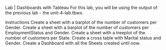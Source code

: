Lab | Dashboards with Tableau
For this lab, you will be using the output of the previous lab - the unit-4-lab.tbwx.

Instructions
Create a sheet with a barplot of the number of customers per Gender.
Create a sheet with a barplot of the number of customers per EmploymentStatus and Gender.
Create a sheet with a treeplot of the number of customers per State.
Create a cross table with Marital status and Gender.
Create a Dashboard with all the Sheets created until now.
